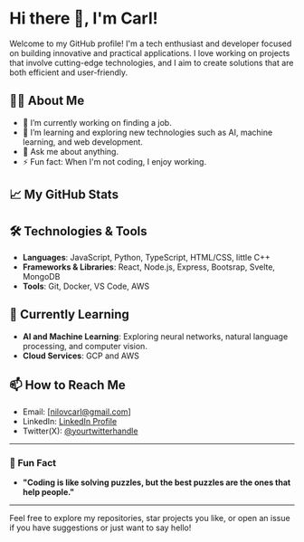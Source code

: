 # Hi there 👋, I'm Carl!

Welcome to my GitHub profile! I'm a tech enthusiast and developer focused on building innovative and practical applications. I love working on projects that involve cutting-edge technologies, and I aim to create solutions that are both efficient and user-friendly.

## 👨‍💻 About Me

- 🔭 I’m currently working on finding a job.
- 🌱 I’m learning and exploring new technologies such as AI, machine learning, and web development.
- 💬 Ask me about anything.
- ⚡ Fun fact: When I'm not coding, I enjoy working.

## 📈 My GitHub Stats




## 🛠️ Technologies & Tools

- **Languages**: JavaScript, Python, TypeScript, HTML/CSS, little C++
- **Frameworks & Libraries**: React, Node.js, Express, Bootsrap, Svelte, MongoDB
- **Tools**: Git, Docker, VS Code, AWS 

## 🌱 Currently Learning

- **AI and Machine Learning**: Exploring neural networks, natural language processing, and computer vision.
- **Cloud Services**: GCP and AWS

## 📫 How to Reach Me

- Email: [nilovcarl@gmail.com]
- LinkedIn: [LinkedIn Profile](www.linkedin.com/in/carl-nilov-6557a2351)
- Twitter(X): [@yourtwitterhandle](https://x.com/nodcn13)

---

### 🤖 Fun Fact
- **"Coding is like solving puzzles, but the best puzzles are the ones that help people."**

---

Feel free to explore my repositories, star projects you like, or open an issue if you have suggestions or just want to say hello!
